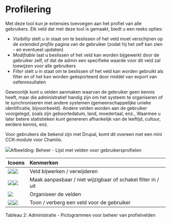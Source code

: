 # Profilering

Met deze tool kun je extensies toevoegen aan het profiel van alle gebruikers. Elk veld dat met deze tool is gemaakt, biedt u een reeks opties:

- *Visibility* stelt u in staat om te beslissen of het veld moet verschijnen op de *extended profile* pagina van de gebruiker (zodat hij het zelf kan zien - en eventueel updaten)
- *Modifiable* laat u beslissen of het veld kan worden bijgewerkt door de gebruiker zelf, of dat de admin een specifieke waarde voor dit veld zal toewijzen voor alle gebruikers
- *Filter* stelt u in staat om te beslissen of het veld kan worden gebruikt als filter en of het kan worden geëxporteerd door middel van export van oefenresultaten

Gewoonlijk kunt u velden aanmaken waarvan de gebruiker geen kennis heeft, maar die administratief handig zijn om het systeem te organiseren of te synchroniseren met andere systemen (gemeenschappelijke unieke identificatie, bijvoorbeeld). Andere velden worden aan de gebruiker voorgelegd, zoals zijn geboortedatum, land, moedertaal, enz., Waarmee u later betere statistieken kunt genereren afhankelijk van de leeftijd, cultuur, eerdere kennis, enz.

Voor gebruikers die bekend zijn met Drupal, komt dit overeen met een mini CCK-module voor Chamilo.

![](../../.gitbook/assets/profil%20%281%29.png)Afbeelding: Beheer - Lijst met velden voor gebruikersprofielen

Icoons | Kenmerken
:-- | :--
![](../../.gitbook/assets/graficos26.png)![](../../.gitbook/assets/graficos27.png) | Veld bijwerken / verwijderen
![](../../.gitbook/assets/images54%20%281%29.png)![](../../.gitbook/assets/images55%20%281%29.png) | Maak aanpasbaar / niet wijzigbaar of schakel filter in / uit
![](../../.gitbook/assets/images56%20%281%29.png) | Organiseer de velden
![](../../.gitbook/assets/images57%20%281%29.png)![](../../.gitbook/assets/images58%20%281%29.png) | Toon / verberg een veld voor de gebruiker

Tableau 2: Administratie - Pictogrammen voor beheer van profielvelden
